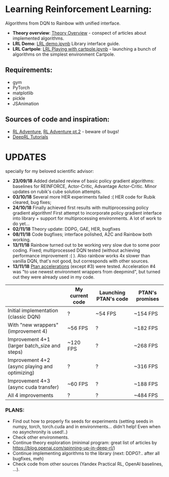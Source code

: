 # Learning Reinforcement Learning:
Algorithms from DQN to Rainbow with unified interface.

* **Theory overview**: [Theory Overview](https://github.com/FortsAndMills/Learning-Reinforcement-Learning/tree/master/Theory%20Overview) - conspect of articles about implemented algorithms.
* **LRL Demo**: [LRL demo.ipynb](https://github.com/FortsAndMills/Learning-Reinforcement-Learning/blob/master/LearningRL%20-%20Demo.ipynb) Library interface guide.
* **LRL Cartpole**: [LRL Playing with cartpole.ipynb](https://github.com/FortsAndMills/Learning-Reinforcement-Learning/blob/master/LRL%20Playing%20with%20cartpole.ipynb) - launching a bunch of algorithms on the simplest environment Cartpole.

## Requirements:
* gym
* PyTorch
* matplotlib
* pickle
* JSAnimation

## Sources of code and inspiration:
* [RL Adventure](https://github.com/higgsfield/RL-Adventure), [RL Adventure pt.2](https://github.com/higgsfield/RL-Adventure-2) - beware of bugs!
* [DeepRL Tutorials](https://github.com/qfettes/DeepRL-Tutorials)

# UPDATES
specially for my beloved scientific advisor:
* **23/09/18** Added detailed review of basic policy gradient algorithms: baselines for REINFORCE, Actor-Critic, Advantage Actor-Critic. Minor updates on rubik's cube solution attempts.
* **03/10/18** Several more HER experiments failed :( HER code for Rubik cleared, bug fixes;
* **24/10/18** Finally achieved first results with multiprocessing policy gradient algorithm! First attempt to incorporate policy gradient interface into library + support for multiprocessing environments. A lot of work to do yet...
* **02/11/18** Theory update: DDPG, GAE, HER, bugfixes
* **08/11/18** Code bugfixes; interface polished, A2C and Rainbow both working.
* **13/11/18** Rainbow turned out to be working very slow due to some poor coding. Fixed; multiprocessed DQN tested (without achieving performance improvement :( ). Also rainbow works 4x slower than vanilla DQN, that's not good, but corresponds with other sources.
* **13/11/18** [Ptan accelerations](https://medium.com/mlreview/speeding-up-dqn-on-pytorch-solving-pong-in-30-minutes-81a1bd2dff55) (except #3) were tested. Acceleration #4 was "to use newest environment wrappers from deepmind", but turned out they were already used in my code.

| | My current code| Launching PTAN's code | PTAN's promises |
| ------------ | ------------ | ------------- | ------------- |
| Initial implementation (classic DQN) | ? | ~54 FPS | ~154 FPS |
| With "new wrappers" (improvement 4) | ~56 FPS | ? | ~182 FPS |
| Improvement 4+1 (larger batch_size and steps) | ~120 FPS | ? | ~268 FPS |
| Improvement 4+2 (async playing and optimizing) | ? | ? | ~316 FPS |
| Improvement 4+3 (async cuda transfer) | ~60 FPS | ? | ~188 FPS |
| All 4 improvements | ? | ? | ~484 FPS |

### PLANS:
* Find out how to properly fix seeds for experiments (setting seeds in numpy, torch, torch.cuda and in environments... didn't help! Even when no asynchronity is used!..)
* Check other environments.
* Continue theory exploration (minimal program: great list of articles by https://blog.openai.com/spinning-up-in-deep-rl/)
* Continue implementing algorithms to the library (next: DDPG?.. after all bugfixes, meh)
* Check code from other sources (Yandex Practical RL, OpenAI baselines, ...).

